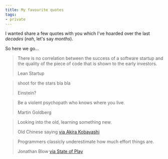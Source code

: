```yaml
---
title: My favourite quotes
tags: 
- private
---
```


I wanted share a few quotes with you which I've hoarded over the last *decades* (*nah*, let's say *months*).

So here we go...   

> There is no correlation between the success of a software startup and the quality of the piece of code that is shown to the early investors. <footer>Lean Startup</footer>

<!-- -->

> shoot for the stars bla bla <footer>Einstein?</footer>

<!-- -->

> Be a violent psychopath who knows where you live. <footer>Martin Goldberg</footer>

<!-- -->

> Looking into the old, learning something new. <footer>Old Chinese saying [via Akira Kobayashi](http://fontfeed.com/archives/akira-kobayashi-on-ff-clifford/)</footer>

<!-- -->

> Programmers classicly underestimate how much effort things are. <footer>Jonathan Blow [via State of Play](https://www.youtube.com/watch?v=HTumujaqEe8&list=UU1kYEPLh7TtoPdM0YSi0VlA)</footer>